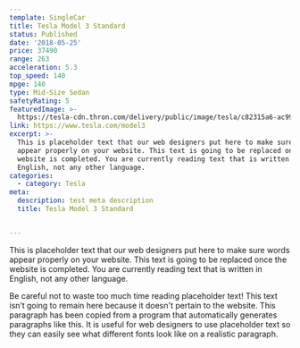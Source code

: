 ```yaml
---
template: SingleCar
title: Tesla Model 3 Standard
status: Published
date: '2018-05-25'
price: 37490
range: 263
acceleration: 5.3
top_speed: 140
mpge: 140
type: Mid-Size Sedan
safetyRating: 5
featuredImage: >-
  https://tesla-cdn.thron.com/delivery/public/image/tesla/c82315a6-ac99-464a-a753-c26bc0fb647d/bvlatuR/std/1200x628/lhd-model-3-social
link: https://www.tesla.com/model3
excerpt: >-
  This is placeholder text that our web designers put here to make sure words
  appear properly on your website. This text is going to be replaced once the
  website is completed. You are currently reading text that is written in
  English, not any other language.
categories:
  - category: Tesla
meta:
  description: test meta description
  title: Tesla Model 3 Standard


---
```


This is placeholder text that our web designers put here to make sure words appear properly on your website. This text is going to be replaced once the website is completed. You are currently reading text that is written in English, not any other language.

Be careful not to waste too much time reading placeholder text! This text isn’t going to remain here because it doesn't pertain to the website. This paragraph has been copied from a program that automatically generates paragraphs like this. It is useful for web designers to use placeholder text so they can easily see what different fonts look like on a realistic paragraph.
